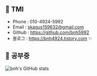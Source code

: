 ## 🐤 TMI

<!--
<a href="https://bnh5992.github.io/">
    <img src = "https://img.shields.io/badge/MY%20BLOG-yellow?&style=flat&logo=github&logoColor=black" style="height : auto; margin-right : 2px;"/>
</a>
<a href="https://www.youtube.com/channel/UCh2PUxXthHJtfnh03z4pV-Q">
    <img src ="https://img.shields.io/badge/YouTube%20-%23FF0000.svg?&style=flat&logo=YouTube&logoColor=white" style="height : auto;"/>
</a>
-->
- Phone : 010-4924-5992
- Email : skagus159632@gmail.com
- Github : https://github.com/bnh5992
- 블로그 : <https://bnh4924.tistory.com> ✨

## 🐤 공부중

![bnh's GitHub stats](https://github-readme-stats.vercel.app/api?username=bnh5992&show_icons=true&theme=radical)
